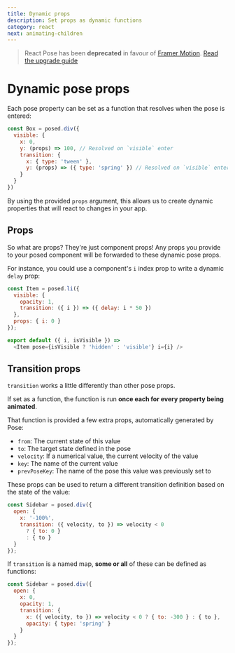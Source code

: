 ```yaml
---
title: Dynamic props
description: Set props as dynamic functions
category: react
next: animating-children
---
```


> React Pose has been **deprecated** in favour of [Framer Motion](https://framer.com/motion). [Read the upgrade guide](https://www.framer.com/api/motion/migrate-from-pose/)

# Dynamic pose props

Each pose property can be set as a function that resolves when the pose is entered:

```javascript
const Box = posed.div({
  visible: {
    x: 0,
    y: (props) => 100, // Resolved on `visible` enter
    transition: {
      x: { type: 'tween' },
      y: (props) => ({ type: 'spring' }) // Resolved on `visible` enter
    }
  }
})
```

By using the provided `props` argument, this allows us to create dynamic properties that will react to changes in your app.

<TOC />

## Props

So what are props? They're just component props! Any props you provide to your posed component will be forwarded to these dynamic pose props.

For instance, you could use a component's `i` index prop to write a dynamic `delay` prop:

```javascript
const Item = posed.li({
  visible: {
    opacity: 1,
    transition: ({ i }) => ({ delay: i * 50 })
  },
  props: { i: 0 }
});

export default ({ i, isVisible }) =>
  <Item pose={isVisible ? 'hidden' : 'visible'} i={i} />
```

<CodePen id="jzXzdz" height="400" />

## Transition props

`transition` works a little differently than other pose props.

If set as a function, the function is run **once each for every property being animated**.

That function is provided a few extra props, automatically generated by Pose:

- `from`: The current state of this value
- `to`: The target state defined in the pose
- `velocity`: If a numerical value, the current velocity of the value
- `key`: The name of the current value
- `prevPoseKey`: The name of the pose this value was previously set to

These props can be used to return a different transition definition based on the state of the value:

```javascript
const Sidebar = posed.div({
  open: {
    x: '-100%',
    transition: ({ velocity, to }) => velocity < 0
      ? { to: 0 }
      : { to }
  }
});
```

If `transition` is a named map, **some or all** of these can be defined as functions:

```javascript
const Sidebar = posed.div({
  open: {
    x: 0,
    opacity: 1,
    transition: {
      x: ({ velocity, to }) => velocity < 0 ? { to: -300 } : { to },
      opacity: { type: 'spring' }
    }
  }
});
```

